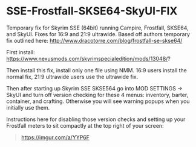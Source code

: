 # SSE-Frostfall-SKSE64-SkyUI-FIX
Temporary fix for Skyrim SSE (64bit) running Campire, Frostfall, SKSE64, and SkyUI. Fixes for 16:9 and 21:9 ultrawide.
Based off authors temporary fix outlined here: http://www.dracotorre.com/blog/frostfall-se-skse64/

First install: https://www.nexusmods.com/skyrimspecialedition/mods/13048/?

Then install this fix, install only one file using NMM. 16:9 users install the normal fix, 21:9 ultrawide users use the
ultrawide fix. 

Then after starting up Skyrim SSE SKSE564 go into MOD SETTINGS -> SkyUI and turn off version checking for these 4 menus: 
inventory, barter, container, and crafting. Otherwise you will see warning popups when you initially use them.

Instructions here for disabling those version checks and setting up your Frostfall meters to sit compactly at the top 
right of your screen: 
>
>  https://imgur.com/a/YYP6F
>
